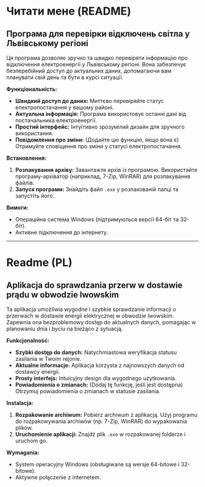 # Читати мене (README)

## Програма для перевірки відключень світла у Львівському регіоні

Ця програма дозволяє зручно та швидко перевіряти інформацію про відключення електроенергії у Львівському регіоні.  Вона забезпечує безперебійний доступ до актуальних даних, допомагаючи вам планувати свій день та бути в курсі ситуації.

**Функціональність:**

* **Швидкий доступ до даних:**  Миттєво перевіряйте статус електропостачання у вашому районі.
* **Актуальна інформація:** Програма використовує останні дані від постачальника електроенергії.
* **Простий інтерфейс:**  Інтуїтивно зрозумілий дизайн для зручного використання.
* **Повідомлення про зміни:**  (Додайте цю функцію, якщо вона є) Отримуйте сповіщення про зміни у статусі електропостачання.


**Встановлення:**

1. **Розпакування архіву:** Завантажте архів із програмою.  Використайте програму-архіватор (наприклад, 7-Zip, WinRAR) для розпакування файлів.
2. **Запуск програми:** Знайдіть файл `.exe` у розпакованій папці та запустіть його.

**Вимоги:**

* Операційна система Windows (підтримуються версії 64-біт та 32-біт).
* Активне підключення до інтернету.


---

# Readme (PL)

## Aplikacja do sprawdzania przerw w dostawie prądu w obwodzie lwowskim

Ta aplikacja umożliwia wygodne i szybkie sprawdzanie informacji o przerwach w dostawie energii elektrycznej w obwodzie lwowskim. Zapewnia ona bezproblemowy dostęp do aktualnych danych, pomagając w planowaniu dnia i byciu na bieżąco z sytuacją.

**Funkcjonalność:**

* **Szybki dostęp do danych:** Natychmiastowa weryfikacja statusu zasilania w Twoim rejonie.
* **Aktualne informacje:** Aplikacja korzysta z najnowszych danych od dostawcy energii.
* **Prosty interfejs:** Intuicyjny design dla wygodnego użytkowania.
* **Powiadomienia o zmianach:** (Dodaj tę funkcję, jeśli jest dostępna) Otrzymuj powiadomienia o zmianach w statusie zasilania.


**Instalacja:**

1. **Rozpakowanie archiwum:** Pobierz archiwum z aplikacją. Użyj programu do rozpakowywania archiwów (np. 7-Zip, WinRAR) do wypakowania plików.
2. **Uruchomienie aplikacji:** Znajdź plik `.exe` w rozpakowanej folderze i uruchom go.

**Wymagania:**

* System operacyjny Windows (obsługiwane są wersje 64-bitowe i 32-bitowe).
* Aktywne połączenie z internetem.
